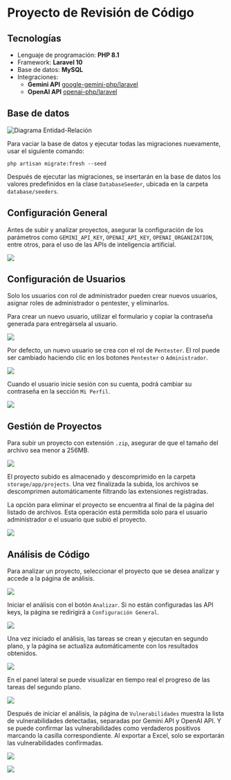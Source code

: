 # Proyecto de Revisión de Código


## Tecnologías

* Lenguaje de programación: **PHP 8.1**
* Framework: **Laravel 10**
* Base de datos: **MySQL**
* Integraciones:
    * **Gemini API** [google-gemini-php/laravel](https://github.com/google-gemini-php/laravel)
    * **OpenAI API** [openai-php/laravel](https://github.com/openai-php/laravel)


## Base de datos

![Diagrama Entidad-Relación](public/docs/erd.png)

Para vaciar la base de datos y ejecutar todas las migraciones nuevamente, usar el siguiente comando:

```
php artisan migrate:fresh --seed
```

Después de ejecutar las migraciones, se insertarán en la base de datos los valores predefinidos en la clase `DatabaseSeeder`, ubicada en la carpeta `database/seeders`.


## Configuración General

Antes de subir y analizar proyectos, asegurar la configuración de los parámetros como `GEMINI_API_KEY`, `OPENAI_API_KEY`, `OPENAI_ORGANIZATION`, entre otros, para el uso de las APIs de inteligencia artificial.

![](public/docs/captura_001.png)


## Configuración de Usuarios

Solo los usuarios con rol de administrador pueden crear nuevos usuarios, asignar roles de administrador o pentester, y eliminarlos.

Para crear un nuevo usuario, utilizar el formulario y copiar la contraseña generada para entregársela al usuario.

![](public/docs/captura_002.png)

Por defecto, un nuevo usuario se crea con el rol de `Pentester`. El rol puede ser cambiado haciendo clic en los botones `Pentester` o `Administrador`.

![](public/docs/captura_003.png)

Cuando el usuario inicie sesión con su cuenta, podrá cambiar su contraseña en la sección `Mi Perfil`.

![](public/docs/captura_004.png)


## Gestión de Proyectos

Para subir un proyecto con extensión `.zip`, asegurar de que el tamaño del archivo sea menor a 256MB.

![](public/docs/captura_005.png)

El proyecto subido es almacenado y descomprimido en la carpeta `storage/app/projects`. Una vez finalizada la subida, los archivos se descomprimen automáticamente filtrando las extensiones registradas.

La opción para eliminar el proyecto se encuentra al final de la página del listado de archivos. Esta operación está permitida solo para el usuario administrador o el usuario que subió el proyecto.

![](public/docs/captura_006.png)


## Análisis de Código

Para analizar un proyecto, seleccionar el proyecto que se desea analizar y accede a la página de análisis.

![](public/docs/captura_007.png)

Iniciar el análisis con el botón `Analizar`. Si no están configuradas las API keys, la página se redirigirá a `Configuración General`.

![](public/docs/captura_008.png)

Una vez iniciado el análisis, las tareas se crean y ejecutan en segundo plano, y la página se actualiza automáticamente con los resultados obtenidos.

![](public/docs/captura_009.png)

En el panel lateral se puede visualizar en tiempo real el progreso de las tareas del segundo plano.

![](public/docs/captura_010.png)

Después de iniciar el análisis, la página de `Vulnerabilidades` muestra la lista de vulnerabilidades detectadas, separadas por Gemini API y OpenAI API. Y se puede confirmar las vulnerabilidades como verdaderos positivos marcando la casilla correspondiente. Al exportar a Excel, solo se exportarán las vulnerabilidades confirmadas.

![](public/docs/captura_011.png)

![](public/docs/captura_012.png)

